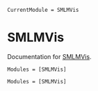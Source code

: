 ```@meta
CurrentModule = SMLMVis
```

# SMLMVis

Documentation for [SMLMVis](https://github.com/JuliaSMLM/SMLMVis.jl).

```@index
Modules = [SMLMVis]
```

```@autodocs
Modules = [SMLMVis]
```
